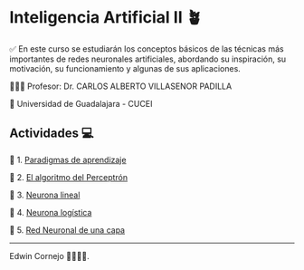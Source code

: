 # Inteligencia Artificial II 🪴

✅ En este curso se estudiarán los conceptos básicos de las técnicas más importantes de redes neuronales artificiales, abordando su inspiración, su motivación, su funcionamiento y algunas de sus aplicaciones.

🧑🏻‍🏫 Profesor: Dr. CARLOS ALBERTO VILLASENOR PADILLA

🏫 Universidad de Guadalajara - CUCEI

## Actividades 💻

🌳 1. [Paradigmas de aprendizaje](./A01)

🌱 2. [El algoritmo del Perceptrón](./A02)

🌼 3. [Neurona lineal](./A03)

🌾 4. [Neurona logística](./A04)

🌻 5. [Red Neuronal de una capa](./A06)

---

Edwin Cornejo 👨🏻‍💻💚.
